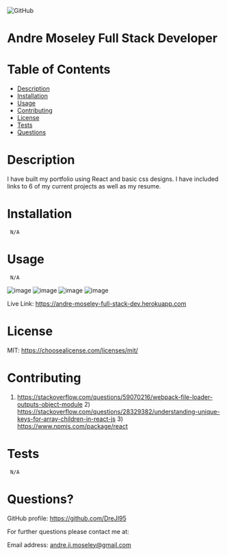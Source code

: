 
  ![GitHub](https://img.shields.io/badge/license-MIT-blue)

  # Andre Moseley Full Stack Developer

  # Table of Contents
  * [Description](#description)
  * [Installation](#installation)
  * [Usage](#usage)
  * [Contributing](#contributing)
  * [License](#license)
  * [Tests](#tests)
  * [Questions](#questions?)

  # Description
   I have built my portfolio using React and basic css designs. I have included links to 6 of my current projects as well as my resume.

  # Installation 
     N/A

  # Usage 
     N/A
  ![image](https://user-images.githubusercontent.com/76451565/126475878-a80cfeaf-8233-41dc-b36b-6e4381dc2a64.png)
  ![image](https://user-images.githubusercontent.com/76451565/126476074-8dfd976a-301e-4c9d-9377-916fc8b959b1.png)
  ![image](https://user-images.githubusercontent.com/76451565/126476044-a0736b6a-75d1-458c-8c0c-c0aca3a7f353.png)
  ![image](https://user-images.githubusercontent.com/76451565/126476024-c405eb2f-55a6-476f-9bd1-3a92bd5ef12d.png)

  Live Link: https://andre-moseley-full-stack-dev.herokuapp.com

  # License
   MIT: https://choosealicense.com/licenses/mit/

  # Contributing
   1) https://stackoverflow.com/questions/59070216/webpack-file-loader-outputs-object-module 2) https://stackoverflow.com/questions/28329382/understanding-unique-keys-for-array-children-in-react-js 3) https://www.npmjs.com/package/react

  # Tests
     N/A

  # Questions?

  GitHub profile: https://github.com/DreJI95
     
  For further questions please contact me at:

  Email address: andre.ji.moseley@gmail.com
